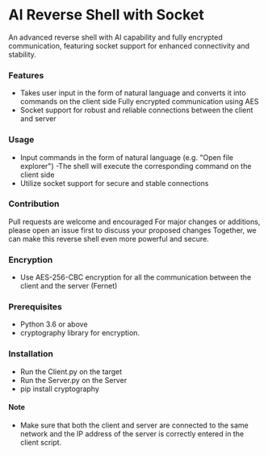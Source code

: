 # AI Reverse Shell with Socket
An advanced reverse shell with AI capability and fully encrypted communication, featuring socket support for enhanced connectivity and stability.

### Features
- Takes user input in the form of natural language and converts it into commands on the client side
Fully encrypted communication using AES
- Socket support for robust and reliable connections between the client and server
### Usage
- Input commands in the form of natural language (e.g. "Open file explorer")
 -The shell will execute the corresponding command on the client side
- Utilize socket support for secure and stable connections
### Contribution
Pull requests are welcome and encouraged
For major changes or additions, please open an issue first to discuss your proposed changes
Together, we can make this reverse shell even more powerful and secure.

### Encryption
- Use AES-256-CBC encryption for all the communication between the client and the server (Fernet)

### Prerequisites
- Python 3.6 or above
- cryptography library for encryption.

### Installation
- Run the Client.py on the target
- Run the Server.py on the Server
- pip install cryptography

#### Note
- Make sure that both the client and server are connected to the same network and the IP address of the server is correctly entered in the client script.


